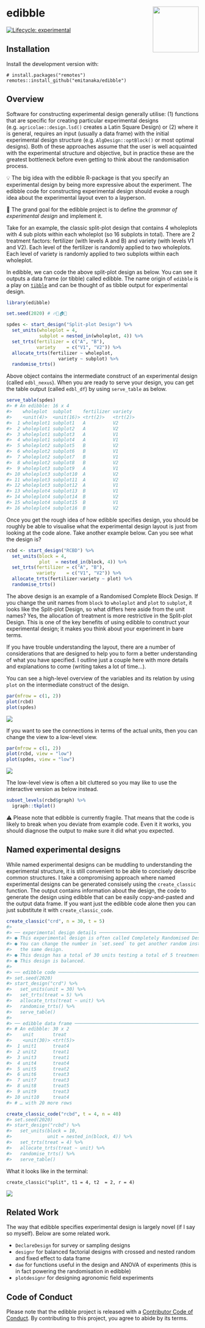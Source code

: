 
<!-- README.md is generated from README.Rmd. Please edit that file -->

# edibble <img src="man/figures/logo.png" align="right" alt="" width="120" />

<!-- badges: start -->

[![Lifecycle:
experimental](https://img.shields.io/badge/lifecycle-experimental-orange.svg)](https://www.tidyverse.org/lifecycle/#experimental)
<!-- badges: end -->

## Installation

Install the development version with:

    # install.packages("remotes")
    remotes::install_github("emitanaka/edibble")

## Overview

Software for constructing experimental design generally utilise: (1)
functions that are specific for creating particular experimental designs
(e.g. `agricolae::design.lsd()` creates a Latin Square Design) or (2)
where it is general, requires an input (usually a data frame) with the
initial experimental design structure (e.g. `AlgDesign::optBlock()` or
most optimal designs). Both of these approaches assume that the user is
well acquainted with the experimental structure and objective, but in
practice these are the greatest bottleneck before even getting to think
about the randomisation process.

💡 The big idea with the edibble R-package is that you specify an
experimental design by being more expressive about the experiment. The
edibble code for constructing experimental design should evoke a rough
idea about the experimental layout even to a layperson.

🎯 The grand goal for the edibble project is to define the *grammar of
experimental design* and implement it.

Take for an example, the classic split-plot design that contains 4
wholeplots with 4 sub plots within each wholeplot (so 16 subplots in
total). There are 2 treatment factors: fertilizer (with levels A and B)
and variety (with levels V1 and V2). Each level of the fertilizer is
randomly applied to two wholeplots. Each level of variety is randomly
applied to two subplots within each wholeplot.

In edibble, we can code the above split-plot design as below. You can
see it outputs a data frame (or tibble) called edibble. The name origin
of `edibble` is a play on [`tibble`](https://tibble.tidyverse.org/) and
can be thought of as tibble output for experimental design.

``` r
library(edibble)

set.seed(2020) # 🔥🦠🏠😱

spdes <- start_design("Split-plot Design") %>% 
  set_units(wholeplot = 4,
            subplot = nested_in(wholeplot, 4)) %>% 
  set_trts(fertilizer = c("A", "B"),
           variety    = c("V1", "V2")) %>% 
  allocate_trts(fertilizer ~ wholeplot, 
                   variety ~ subplot) %>% 
  randomise_trts()
```

Above object contains the intermediate construct of an experimental
design (called `edbl_nexus`). When you are ready to serve your design,
you can get the table output (called `edbl_df`) by using `serve_table`
as below.

``` r
serve_table(spdes)
#> # An edibble: 16 x 4
#>    wholeplot  subplot    fertilizer variety 
#>    <unit(4)>  <unit(16)> <trt(2)>   <trt(2)>
#>  1 wholeplot1 subplot1   A          V2      
#>  2 wholeplot1 subplot2   A          V2      
#>  3 wholeplot1 subplot3   A          V1      
#>  4 wholeplot1 subplot4   A          V1      
#>  5 wholeplot2 subplot5   B          V2      
#>  6 wholeplot2 subplot6   B          V1      
#>  7 wholeplot2 subplot7   B          V1      
#>  8 wholeplot2 subplot8   B          V2      
#>  9 wholeplot3 subplot9   A          V1      
#> 10 wholeplot3 subplot10  A          V2      
#> 11 wholeplot3 subplot11  A          V2      
#> 12 wholeplot3 subplot12  A          V1      
#> 13 wholeplot4 subplot13  B          V1      
#> 14 wholeplot4 subplot14  B          V2      
#> 15 wholeplot4 subplot15  B          V1      
#> 16 wholeplot4 subplot16  B          V2
```

Once you get the rough idea of how edibble specifies design, you should
be roughly be able to visualise what the experimental design layout is
just from looking at the code alone. Take another example below. Can you
see what the design is?

``` r
rcbd <- start_design("RCBD") %>% 
  set_units(block = 4,
            plot  = nested_in(block, 4)) %>% 
  set_trts(fertilizer = c("A", "B"),
           variety    = c("V1", "V2")) %>% 
  allocate_trts(fertilizer:variety ~ plot) %>% 
  randomise_trts()
```

The above design is an example of a Randomised Complete Block Design. If
you change the unit names from `block` to `wholeplot` and `plot` to
`subplot`, it looks like the Split-plot Design, so what differs here
aside from the unit names? Yes, the allocation of treatment is more
restrictive in the Split-plot Design. This is one of the key benefits of
using edibble to construct your experimental design; it makes you think
about your experiment in bare terms.

If you have trouble understanding the layout, there are a number of
considerations that are designed to help you to form a better
understanding of what you have specified. I outline just a couple here
with more details and explanations to come (writing takes a lot of
time…).

You can see a high-level overview of the variables and its relation by
using `plot` on the intermediate construct of the design.

``` r
par(mfrow = c(1, 2))
plot(rcbd)
plot(spdes)
```

![](man/figures/README-high-view-1.png)<!-- -->

If you want to see the connections in terms of the actual units, then
you can change the view to a low-level view.

``` r
par(mfrow = c(1, 2))
plot(rcbd, view = "low")
plot(spdes, view = "low")
```

![](man/figures/README-low-view-1.png)<!-- -->

The low-level view is often a bit cluttered so you may like to use the
interactive version as below instead.

``` r
subset_levels(rcbd$graph) %>% 
  igraph::tkplot()
```

⚠️ Please note that edibble is currently fragile. That means that the
code is likely to break when you deviate from example code. Even it it
works, you should diagnose the output to make sure it did what you
expected.

## Named experimental designs

While named experimental designs can be muddling to understanding the
experimental structure, it is still convenient to be able to concisely
describe common structures. I take a compromising approach where named
experimental designs can be generated consisely using the
`create_classic` function. The output contains information about the
design, the code to generate the design using edibble that can be easily
copy-and-pasted and the output data frame. If you want just the edibble
code alone then you can just substitute it with `create_classic_code`.

``` r
create_classic("crd", n = 30, t = 5)
#> 
#> ── experimental design details ─────────────────────────────────────────────────
#> ● This experimental design is often called Completely Randomised Design.
#> ● You can change the number in `set.seed` to get another random instance of
#>   the same design.
#> ● This design has a total of 30 units testing a total of 5 treatments.
#> ● This design is balanced.
#> 
#> ── edibble code ────────────────────────────────────────────────────────────────
#> set.seed(2020)
#> start_design("crd") %>%
#>   set_units(unit = 30) %>%
#>   set_trts(treat = 5) %>%
#>   allocate_trts(treat ~ unit) %>%
#>   randomise_trts() %>%
#>   serve_table()
#> 
#> ── edibble data frame ──────────────────────────────────────────────────────────
#> # An edibble: 30 x 2
#>    unit       treat   
#>    <unit(30)> <trt(5)>
#>  1 unit1      treat4  
#>  2 unit2      treat1  
#>  3 unit3      treat1  
#>  4 unit4      treat4  
#>  5 unit5      treat2  
#>  6 unit6      treat3  
#>  7 unit7      treat3  
#>  8 unit8      treat5  
#>  9 unit9      treat3  
#> 10 unit10     treat4  
#> # … with 20 more rows

create_classic_code("rcbd", t = 4, n = 40)
#> set.seed(2020)
#> start_design("rcbd") %>%
#>   set_units(block = 10,
#>             unit = nested_in(block, 4)) %>%
#>   set_trts(treat = 4) %>%
#>   allocate_trts(treat ~ unit) %>%
#>   randomise_trts() %>%
#>   serve_table()
```

What it looks like in the terminal:

``` asciicast
create_classic("split", t1 = 4, t2  = 2, r = 4)
```

![](man/figures/README-/split-plot-print.svg)<!-- -->

## Related Work

The way that edibble specifies experimental design is largely novel (if
I say so myself). Below are some related work.

  - `DeclareDesign` for survey or sampling designs
  - `designr` for balanced factorial designs with crossed and nested
    random and fixed effect to data frame
  - `dae` for functions useful in the design and ANOVA of experiments
    (this is in fact powering the randomisation in edibble)
  - `plotdesignr` for designing agronomic field experiments

## Code of Conduct

Please note that the edibble project is released with a [Contributor
Code of
Conduct](https://contributor-covenant.org/version/2/0/CODE_OF_CONDUCT.html).
By contributing to this project, you agree to abide by its terms.
